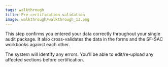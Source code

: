 ```yaml
---
tags: walkthrough
title: Pre-certification validation
image: walkthrough/walkthrough_13.png
---
```


This step confirms you entered your data correctly throughout your single audit package. It also cross-validates the data in the forms and the SF-SAC workbooks against each other.

The system will identify any errors. You'll be able to edit/re-upload any affected sections before certification.
